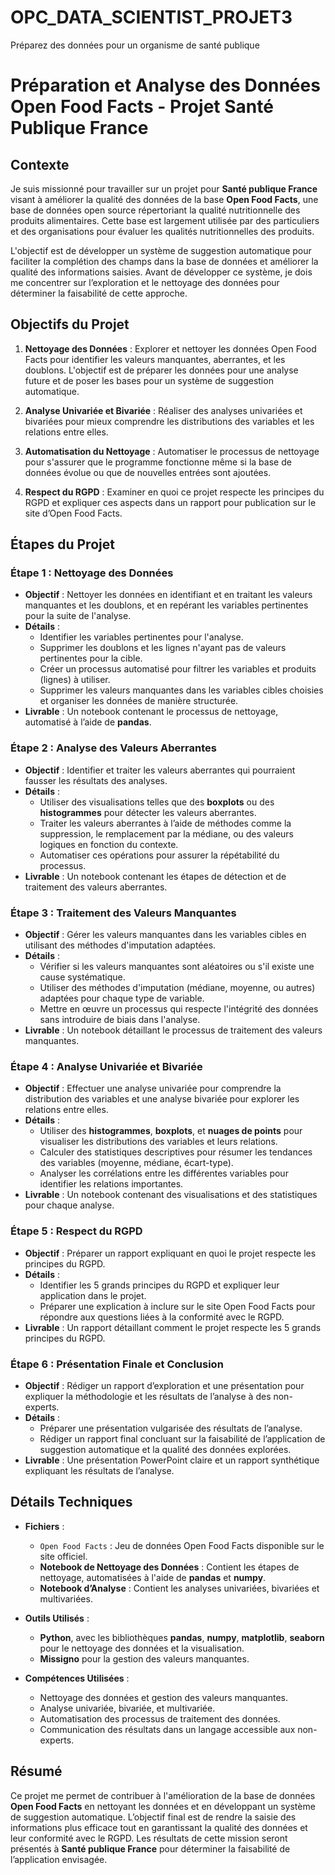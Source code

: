 # OPC_DATA_SCIENTIST_PROJET3
Préparez des données pour un organisme de santé publique


# Préparation et Analyse des Données Open Food Facts - Projet Santé Publique France

## Contexte

Je suis missionné pour travailler sur un projet pour **Santé publique France** visant à améliorer la qualité des données de la base **Open Food Facts**, une base de données open source répertoriant la qualité nutritionnelle des produits alimentaires. Cette base est largement utilisée par des particuliers et des organisations pour évaluer les qualités nutritionnelles des produits.

L'objectif est de développer un système de suggestion automatique pour faciliter la complétion des champs dans la base de données et améliorer la qualité des informations saisies. Avant de développer ce système, je dois me concentrer sur l’exploration et le nettoyage des données pour déterminer la faisabilité de cette approche.

## Objectifs du Projet

1. **Nettoyage des Données** : Explorer et nettoyer les données Open Food Facts pour identifier les valeurs manquantes, aberrantes, et les doublons. L'objectif est de préparer les données pour une analyse future et de poser les bases pour un système de suggestion automatique.
   
2. **Analyse Univariée et Bivariée** : Réaliser des analyses univariées et bivariées pour mieux comprendre les distributions des variables et les relations entre elles.

3. **Automatisation du Nettoyage** : Automatiser le processus de nettoyage pour s'assurer que le programme fonctionne même si la base de données évolue ou que de nouvelles entrées sont ajoutées.

4. **Respect du RGPD** : Examiner en quoi ce projet respecte les principes du RGPD et expliquer ces aspects dans un rapport pour publication sur le site d’Open Food Facts.

## Étapes du Projet

### Étape 1 : Nettoyage des Données

- **Objectif** : Nettoyer les données en identifiant et en traitant les valeurs manquantes et les doublons, et en repérant les variables pertinentes pour la suite de l'analyse.
- **Détails** :
  - Identifier les variables pertinentes pour l'analyse.
  - Supprimer les doublons et les lignes n'ayant pas de valeurs pertinentes pour la cible.
  - Créer un processus automatisé pour filtrer les variables et produits (lignes) à utiliser.
  - Supprimer les valeurs manquantes dans les variables cibles choisies et organiser les données de manière structurée.
- **Livrable** : Un notebook contenant le processus de nettoyage, automatisé à l’aide de **pandas**.

### Étape 2 : Analyse des Valeurs Aberrantes

- **Objectif** : Identifier et traiter les valeurs aberrantes qui pourraient fausser les résultats des analyses.
- **Détails** :
  - Utiliser des visualisations telles que des **boxplots** ou des **histogrammes** pour détecter les valeurs aberrantes.
  - Traiter les valeurs aberrantes à l’aide de méthodes comme la suppression, le remplacement par la médiane, ou des valeurs logiques en fonction du contexte.
  - Automatiser ces opérations pour assurer la répétabilité du processus.
- **Livrable** : Un notebook contenant les étapes de détection et de traitement des valeurs aberrantes.

### Étape 3 : Traitement des Valeurs Manquantes

- **Objectif** : Gérer les valeurs manquantes dans les variables cibles en utilisant des méthodes d'imputation adaptées.
- **Détails** :
  - Vérifier si les valeurs manquantes sont aléatoires ou s'il existe une cause systématique.
  - Utiliser des méthodes d'imputation (médiane, moyenne, ou autres) adaptées pour chaque type de variable.
  - Mettre en œuvre un processus qui respecte l'intégrité des données sans introduire de biais dans l'analyse.
- **Livrable** : Un notebook détaillant le processus de traitement des valeurs manquantes.

### Étape 4 : Analyse Univariée et Bivariée

- **Objectif** : Effectuer une analyse univariée pour comprendre la distribution des variables et une analyse bivariée pour explorer les relations entre elles.
- **Détails** :
  - Utiliser des **histogrammes**, **boxplots**, et **nuages de points** pour visualiser les distributions des variables et leurs relations.
  - Calculer des statistiques descriptives pour résumer les tendances des variables (moyenne, médiane, écart-type).
  - Analyser les corrélations entre les différentes variables pour identifier les relations importantes.
- **Livrable** : Un notebook contenant des visualisations et des statistiques pour chaque analyse.

### Étape 5 : Respect du RGPD

- **Objectif** : Préparer un rapport expliquant en quoi le projet respecte les principes du RGPD.
- **Détails** :
  - Identifier les 5 grands principes du RGPD et expliquer leur application dans le projet.
  - Préparer une explication à inclure sur le site Open Food Facts pour répondre aux questions liées à la conformité avec le RGPD.
- **Livrable** : Un rapport détaillant comment le projet respecte les 5 grands principes du RGPD.

### Étape 6 : Présentation Finale et Conclusion

- **Objectif** : Rédiger un rapport d’exploration et une présentation pour expliquer la méthodologie et les résultats de l’analyse à des non-experts.
- **Détails** :
  - Préparer une présentation vulgarisée des résultats de l’analyse.
  - Rédiger un rapport final concluant sur la faisabilité de l’application de suggestion automatique et la qualité des données explorées.
- **Livrable** : Une présentation PowerPoint claire et un rapport synthétique expliquant les résultats de l’analyse.

## Détails Techniques

- **Fichiers** :
  - `Open Food Facts` : Jeu de données Open Food Facts disponible sur le site officiel.
  - **Notebook de Nettoyage des Données** : Contient les étapes de nettoyage, automatisées à l'aide de **pandas** et **numpy**.
  - **Notebook d’Analyse** : Contient les analyses univariées, bivariées et multivariées.

- **Outils Utilisés** :
  - **Python**, avec les bibliothèques **pandas**, **numpy**, **matplotlib**, **seaborn** pour le nettoyage des données et la visualisation.
  - **Missigno** pour la gestion des valeurs manquantes.

- **Compétences Utilisées** :
  - Nettoyage des données et gestion des valeurs manquantes.
  - Analyse univariée, bivariée, et multivariée.
  - Automatisation des processus de traitement des données.
  - Communication des résultats dans un langage accessible aux non-experts.

## Résumé

Ce projet me permet de contribuer à l'amélioration de la base de données **Open Food Facts** en nettoyant les données et en développant un système de suggestion automatique. L’objectif final est de rendre la saisie des informations plus efficace tout en garantissant la qualité des données et leur conformité avec le RGPD. Les résultats de cette mission seront présentés à **Santé publique France** pour déterminer la faisabilité de l’application envisagée.
